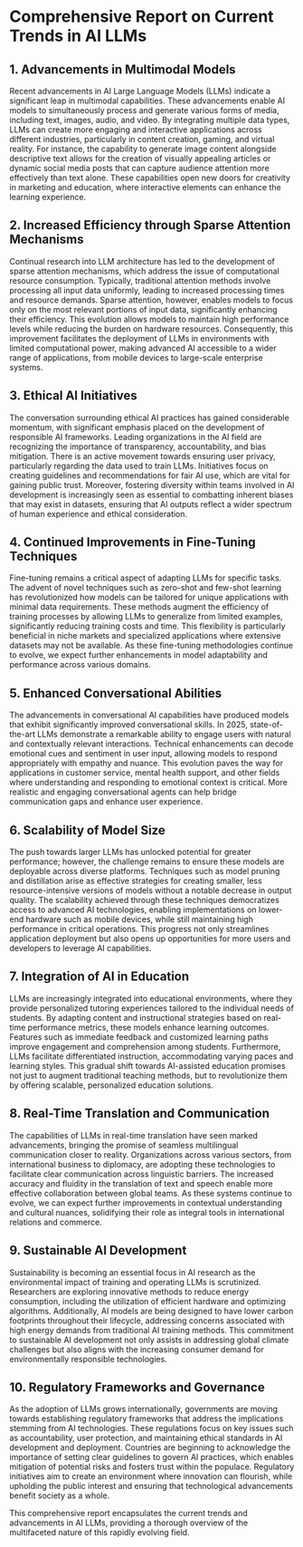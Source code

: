 # Comprehensive Report on Current Trends in AI LLMs

## 1. Advancements in Multimodal Models
Recent advancements in AI Large Language Models (LLMs) indicate a significant leap in multimodal capabilities. These advancements enable AI models to simultaneously process and generate various forms of media, including text, images, audio, and video. By integrating multiple data types, LLMs can create more engaging and interactive applications across different industries, particularly in content creation, gaming, and virtual reality. For instance, the capability to generate image content alongside descriptive text allows for the creation of visually appealing articles or dynamic social media posts that can capture audience attention more effectively than text alone. These capabilities open new doors for creativity in marketing and education, where interactive elements can enhance the learning experience.

## 2. Increased Efficiency through Sparse Attention Mechanisms
Continual research into LLM architecture has led to the development of sparse attention mechanisms, which address the issue of computational resource consumption. Typically, traditional attention methods involve processing all input data uniformly, leading to increased processing times and resource demands. Sparse attention, however, enables models to focus only on the most relevant portions of input data, significantly enhancing their efficiency. This evolution allows models to maintain high performance levels while reducing the burden on hardware resources. Consequently, this improvement facilitates the deployment of LLMs in environments with limited computational power, making advanced AI accessible to a wider range of applications, from mobile devices to large-scale enterprise systems.

## 3. Ethical AI Initiatives
The conversation surrounding ethical AI practices has gained considerable momentum, with significant emphasis placed on the development of responsible AI frameworks. Leading organizations in the AI field are recognizing the importance of transparency, accountability, and bias mitigation. There is an active movement towards ensuring user privacy, particularly regarding the data used to train LLMs. Initiatives focus on creating guidelines and recommendations for fair AI use, which are vital for gaining public trust. Moreover, fostering diversity within teams involved in AI development is increasingly seen as essential to combatting inherent biases that may exist in datasets, ensuring that AI outputs reflect a wider spectrum of human experience and ethical consideration.

## 4. Continued Improvements in Fine-Tuning Techniques
Fine-tuning remains a critical aspect of adapting LLMs for specific tasks. The advent of novel techniques such as zero-shot and few-shot learning has revolutionized how models can be tailored for unique applications with minimal data requirements. These methods augment the efficiency of training processes by allowing LLMs to generalize from limited examples, significantly reducing training costs and time. This flexibility is particularly beneficial in niche markets and specialized applications where extensive datasets may not be available. As these fine-tuning methodologies continue to evolve, we expect further enhancements in model adaptability and performance across various domains.

## 5. Enhanced Conversational Abilities
The advancements in conversational AI capabilities have produced models that exhibit significantly improved conversational skills. In 2025, state-of-the-art LLMs demonstrate a remarkable ability to engage users with natural and contextually relevant interactions. Technical enhancements can decode emotional cues and sentiment in user input, allowing models to respond appropriately with empathy and nuance. This evolution paves the way for applications in customer service, mental health support, and other fields where understanding and responding to emotional context is critical. More realistic and engaging conversational agents can help bridge communication gaps and enhance user experience.

## 6. Scalability of Model Size
The push towards larger LLMs has unlocked potential for greater performance; however, the challenge remains to ensure these models are deployable across diverse platforms. Techniques such as model pruning and distillation arise as effective strategies for creating smaller, less resource-intensive versions of models without a notable decrease in output quality. The scalability achieved through these techniques democratizes access to advanced AI technologies, enabling implementations on lower-end hardware such as mobile devices, while still maintaining high performance in critical operations. This progress not only streamlines application deployment but also opens up opportunities for more users and developers to leverage AI capabilities.

## 7. Integration of AI in Education
LLMs are increasingly integrated into educational environments, where they provide personalized tutoring experiences tailored to the individual needs of students. By adapting content and instructional strategies based on real-time performance metrics, these models enhance learning outcomes. Features such as immediate feedback and customized learning paths improve engagement and comprehension among students. Furthermore, LLMs facilitate differentiated instruction, accommodating varying paces and learning styles. This gradual shift towards AI-assisted education promises not just to augment traditional teaching methods, but to revolutionize them by offering scalable, personalized education solutions.

## 8. Real-Time Translation and Communication
The capabilities of LLMs in real-time translation have seen marked advancements, bringing the promise of seamless multilingual communication closer to reality. Organizations across various sectors, from international business to diplomacy, are adopting these technologies to facilitate clear communication across linguistic barriers. The increased accuracy and fluidity in the translation of text and speech enable more effective collaboration between global teams. As these systems continue to evolve, we can expect further improvements in contextual understanding and cultural nuances, solidifying their role as integral tools in international relations and commerce.

## 9. Sustainable AI Development
Sustainability is becoming an essential focus in AI research as the environmental impact of training and operating LLMs is scrutinized. Researchers are exploring innovative methods to reduce energy consumption, including the utilization of efficient hardware and optimizing algorithms. Additionally, AI models are being designed to have lower carbon footprints throughout their lifecycle, addressing concerns associated with high energy demands from traditional AI training methods. This commitment to sustainable AI development not only assists in addressing global climate challenges but also aligns with the increasing consumer demand for environmentally responsible technologies.

## 10. Regulatory Frameworks and Governance
As the adoption of LLMs grows internationally, governments are moving towards establishing regulatory frameworks that address the implications stemming from AI technologies. These regulations focus on key issues such as accountability, user protection, and maintaining ethical standards in AI development and deployment. Countries are beginning to acknowledge the importance of setting clear guidelines to govern AI practices, which enables mitigation of potential risks and fosters trust within the populace. Regulatory initiatives aim to create an environment where innovation can flourish, while upholding the public interest and ensuring that technological advancements benefit society as a whole. 

This comprehensive report encapsulates the current trends and advancements in AI LLMs, providing a thorough overview of the multifaceted nature of this rapidly evolving field.
